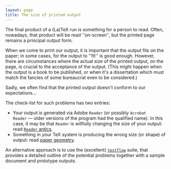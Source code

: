 ```yaml
---
layout: page
title: The size of printed output
---
```


The final product of a (La)TeX run is something for a person to
read.  Often, nowadays, that product will be read ''on-screen'', but
the printed page remains a principal output form.

When we come to print our output, it is important that the output fits
on the paper; in some cases, for the output to ''fit'' is good enough.
However, there are circumstances where the actual size of the printed
output, on the page, is crucial to the acceptance of the output.
(This might happen when the output is a book to be published, or when
it's a dissertation which must match the fancies of some bureaucrat
even to be considered.)

Sadly, we often find that the printed output doesn't conform to our
expectations&hellip;

The check-list for such problems has two entries:
  

-  Your output is generated via Adobe `Reader` (or
    possibly `Acrobat Reader`&nbsp;&mdash; older versions of the
    program had the qualified name).  In this case, it may be that
    `Reader` is willfully changing the size of your output:
    read [`Reader` antics](./FAQ-acroantics.html).
-  Something in your TeX system is producing the wrong size (or
    shape) of output: read [paper geometry](./FAQ-papergeom.html).

An alternative approach is to use the (excellent) [`testflow`](http://ctan.org/pkg/testflow)
suite, that provides a detailed outline of the potential problems
together with a sample document and prototype outputs.

